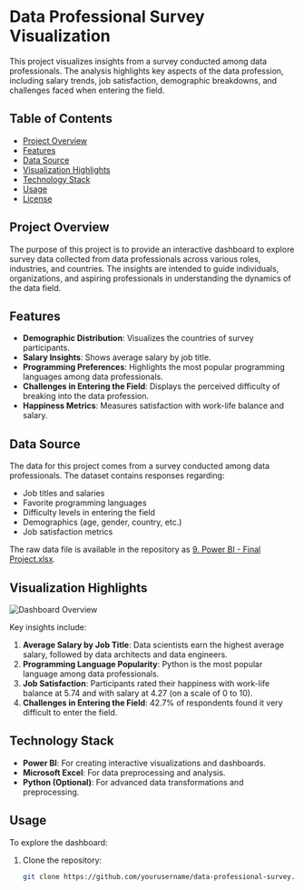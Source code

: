 # Data Professional Survey Visualization

This project visualizes insights from a survey conducted among data professionals. The analysis highlights key aspects of the data profession, including salary trends, job satisfaction, demographic breakdowns, and challenges faced when entering the field.

## Table of Contents
- [Project Overview](#project-overview)
- [Features](#features)
- [Data Source](#data-source)
- [Visualization Highlights](#visualization-highlights)
- [Technology Stack](#technology-stack)
- [Usage](#usage)
- [License](#license)

## Project Overview
The purpose of this project is to provide an interactive dashboard to explore survey data collected from data professionals across various roles, industries, and countries. The insights are intended to guide individuals, organizations, and aspiring professionals in understanding the dynamics of the data field.

## Features
- **Demographic Distribution**: Visualizes the countries of survey participants.
- **Salary Insights**: Shows average salary by job title.
- **Programming Preferences**: Highlights the most popular programming languages among data professionals.
- **Challenges in Entering the Field**: Displays the perceived difficulty of breaking into the data profession.
- **Happiness Metrics**: Measures satisfaction with work-life balance and salary.

## Data Source
The data for this project comes from a survey conducted among data professionals. The dataset contains responses regarding:
- Job titles and salaries
- Favorite programming languages
- Difficulty levels in entering the field
- Demographics (age, gender, country, etc.)
- Job satisfaction metrics

The raw data file is available in the repository as [9. Power BI - Final Project.xlsx](./9.%20Power%20BI%20-%20Final%20Project.xlsx).

## Visualization Highlights
![Dashboard Overview](./Alex%20Data%20Professional%20Survey%20Data%20Visualization_page-0001.jpg)

Key insights include:
1. **Average Salary by Job Title**: Data scientists earn the highest average salary, followed by data architects and data engineers.
2. **Programming Language Popularity**: Python is the most popular language among data professionals.
3. **Job Satisfaction**: Participants rated their happiness with work-life balance at 5.74 and with salary at 4.27 (on a scale of 0 to 10).
4. **Challenges in Entering the Field**: 42.7% of respondents found it very difficult to enter the field.

## Technology Stack
- **Power BI**: For creating interactive visualizations and dashboards.
- **Microsoft Excel**: For data preprocessing and analysis.
- **Python (Optional)**: For advanced data transformations and preprocessing.

## Usage
To explore the dashboard:
1. Clone the repository:
   ```bash
   git clone https://github.com/yourusername/data-professional-survey.git
